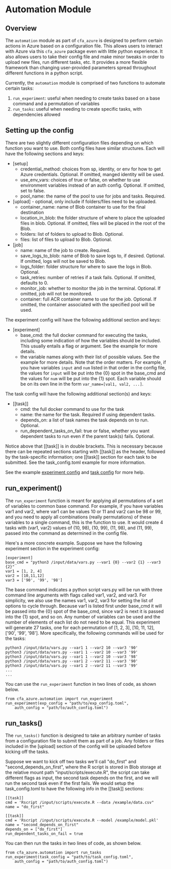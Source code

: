 # Automation Module

## Overview
The `automation` module as part of `cfa_azure` is designed to perform certain actions in Azure based on a configuration file. This allows users to interact with Azure via this `cfa_azure` package even with little python experience. It also allows users to take their config file and make minor tweaks in order to upload new files, run different tasks, etc. It provides a more flexible framework than changing user-provided parameters spread throughout different functions in a python script.

Currently, the `automation` module is comprised of two functions to automate certain tasks:
1. `run_experiment`: useful when needing to create tasks based on a base command and a permutation of variables
2. `run_tasks`: useful when needing to create specific tasks, with dependencies allowed

## Setting up the config
There are two slightly different configuration files depending on which function you want to use. Both config files have similar structures. Each will have the following sections and keys:
- [setup]
    - credential_method: choices from sp, identity, or env for how to get Azure credentials. Optional. If omitted, manged identity will be used.
    - use_env_vars: choices of true or false, on whether to use environment variables instead of an auth config. Optional. If omitted, set to false.
    - pool_name: the name of the pool to use for jobs and tasks. Required.
- [upload] - optional, only include if folders/files need to be uploaded.
    - container_name: name of Blob container to use for the final destination
    - location_in_blob:  the folder structure of where to place the uploaded files in blob. Optional. If omitted, files will be placed in the root of the Blob.
    - folders: list of folders to upload to Blob. Optional.
    - files: list of files to upload to Blob. Optional.
- [job]
    - name: name of the job to create. Required.
    - save_logs_to_blob: name of Blob to save logs to, if desired. Optional. If omitted, logs will not be saved to Blob.
    - logs_folder: folder structure for where to save the logs in Blob. Optional.
    - task_retries: number of retries if a task fails. Optional. If omitted, defaults to 0.
    - monitor_job: whether to monitor the job in the terminal. Optional. If omitted, job will not be monitored.
    - container: full ACR container name to use for the job. Optional. If omitted, the container associated with the specified pool will be used.

The experiment config will have the following additional section and keys:
- [experiment]
    - base_cmd: the full docker command for executing the tasks, including some indication of how the variables should be included. This usually entails a flag or argument. See the example for more details.
    - the variable names along with their list of possible values. See the example for more details. Note that the order matters. For example, if you have variables `input` and `num` listed in that order in the config file, the values for `input` will be put into the {0} spot in the base_cmd and the values for `num` will be put into the {1} spot. Each variable should be on its own line in the form `var_name=[val1, val2, ...]`.

The task config will have the following additional section(s) and keys:
- [[task]]
    - cmd: the full docker command to use for the task
    - name: the name for the task. Required if using dependent tasks.
    - depends_on: a list of task names the task depends on to run. Optional.
    - run_dependent_tasks_on_fail: true or false, whether you want dependent tasks to run even if the parent task(s) fails. Optional.

Notice above that [[task]] is in double brackets. This is necessary because there can be repeated sections starting with [[task]] as the header, followed by the task-specific information; one [[task]] section for each task to be submitted. See the task_config.toml example for more information.

See the example [experiment config](examples/automation/exp_config.toml) and [task config](examples/automation/task_config.toml) for more help.

## run_experiment()

The `run_experiment` function is meant for applying all permutations of a set of variables to common base command. For example, if you have variables var1 and var2, where var1 can be values 10 or 11 and var2 can be 98 or 99, and you need to apply all combinations (really permutations) of these variables to a single command, this is the function to use. It would create 4 tasks with (var1, var2) values of (10, 98), (10, 99), (11, 98), and (11, 99), passed into the command as determined in the config file.

Here's a more concrete example. Suppose we have the following experiment section in the experiment config:
```
[experiment]
base_cmd = "python3 /input/data/vars.py --var1 {0} --var2 {1} --var3 {2}"
var1 = [1, 2, 4]
var2 = [10,11,12]
var3 = ['90', '99', '98']
```
The base command indicates a python script vars.py will be run with three command line arguments with flags called var1, var2, and var3. For simplicity, we also use the names var1, var2, var3 for setting the list of options to cycle through. Because var1 is listed first under base_cmd it will be passed into the {0} spot of the base_cmd, since var2 is next it is passed into the {1} spot, and so on. Any number of variables can be used and the number of elements of each list do not need to be equal. This experiment will generate 27 tasks, one for each permutation of [1, 2, 3], [10, 11, 12], ['90', '99', '98']. More specifically, the following commands will be used for the tasks:
```
python3 /input/data/vars.py --var1 1 --var2 10 --var3 '90'
python3 /input/data/vars.py --var1 1 --var2 10 --var3 '99'
python3 /input/data/vars.py --var1 1 --var2 10 --var3 '98'
python3 /input/data/vars.py --var1 2 --var2 11 --var3 '90'
python3 /input/data/vars.py --var1 2 --var2 11 --var3 '99'
...
...
```

You can use the `run_experiment` function in two lines of code, as shown below.
```
from cfa_azure.automation import run_experiment
run_experiment(exp_config = "path/to/exp_config.toml",
    auth_config = "path/to/auth_config.toml")
```


## run_tasks()
The `run_tasks()` function is designed to take an arbitrary number of tasks from a configuration file to submit them as part of a job. Any folders or files included in the [upload] section of the config will be uploaded before kicking off the tasks.

Suppose we want to kick off two tasks we'll call "do_first" and "second_depends_on_first", where the R script is stored in Blob storage at the relative mount path "input/scripts/execute.R", the script can take different flags as input,  the second task depends on the first, and we will run the second task even if the first fails. We would setup the task_config.toml to have the following info in the [[task]] sections:
```
[[task]]
cmd = 'Rscript /input/scripts/execute.R --data /example/data.csv"
name = "do_first"

[[task]]
cmd = 'Rscript /input/scripts/execute.R --model /example/model.pkl'
name = "second_depends_on_first"
depends_on = ["do_first"]
run_dependent_tasks_on_fail = true
```

You can then run the tasks in two lines of code, as shown below.
```
from cfa_azure.automation import run_tasks
run_experiment(task_config = "path/to/task_config.toml",
    auth_config = "path/to/auth_config.toml")
```
